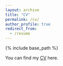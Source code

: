 ```yaml
---
layout: archive
title: "CV"
permalink: /cv/
author_profile: true
redirect_from:
  - /resume
---
```


{% include base_path %}

You can find my [CV](http://wwh19959119.github.io/files/CV.pdf) here.
